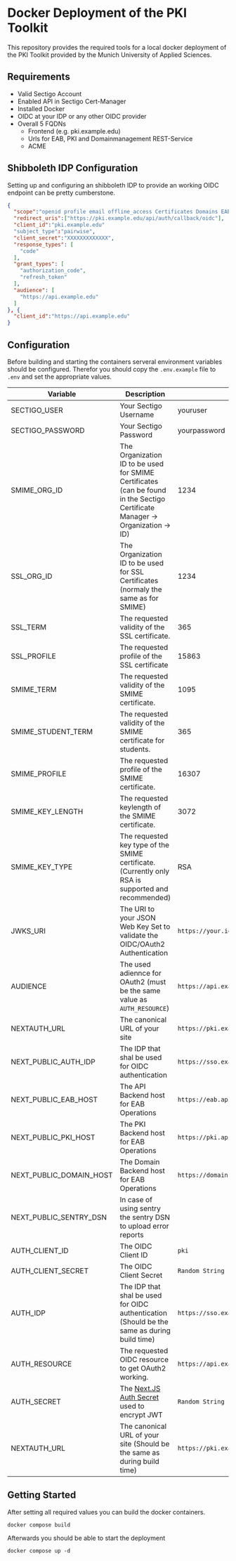 # Docker Deployment of the PKI Toolkit

This repository provides the required tools for a local docker deployment of the PKI Toolkit provided by the Munich University of Applied Sciences.

## Requirements

- Valid Sectigo Account
- Enabled API in Sectigo Cert-Manager
- Installed Docker 
- OIDC at your IDP or any other OIDC provider
- Overall 5 FQDNs
  - Frontend (e.g. pki.example.edu)
  - Urls for EAB, PKI and Domainmanagement REST-Service
  - ACME


## Shibboleth IDP Configuration

Setting up and configuring an shibboleth IDP to provide an working OIDC endpoint can be pretty cumberstone.

```.json
{
  "scope":"openid profile email offline_access Certificates Domains EAB",
  "redirect_uris":["https://pki.example.edu/api/auth/callback/oidc"],
  "client_id":"pki.example.edu"
  "subject_type":"pairwise",
  "client_secret":"XXXXXXXXXXXXX",
  "response_types": [
    "code"
  ],
  "grant_types": [
    "authorization_code",
    "refresh_token"
  ],
  "audience": [
    "https://api.example.edu"
  ]
}, {
  "client_id":"https://api.example.edu"
}

```


## Configuration

Before building and starting the containers serveral environment variables should be configured. Therefor you should copy the `.env.example` file to `.env` and set the appropriate values.

| Variable                | Description                                                                                                                     | Example Value                                          |
| ----------------------- | ------------------------------------------------------------------------------------------------------------------------------- | ------------------------------------------------------ |
| SECTIGO_USER            | Your Sectigo Username                                                                                                           | youruser                                               |
| SECTIGO_PASSWORD        | Your Sectigo Password                                                                                                           | yourpassword                                           |
| SMIME_ORG_ID            | The Organization ID to be used for SMIME  Certificates  (can be found in the Sectigo Certificate Manager -> Organization -> ID) | 1234                                                   |
| SSL_ORG_ID              | The Organization ID to be used for SSL Certificates (normaly the same as for SMIME)                                             | 1234                                                   |
| SSL_TERM                | The requested validity of the SSL certificate.                                                                                  | 365                                                    |
| SSL_PROFILE             | The requested profile of the SSL certificate                                                                                    | 15863                                                  |
| SMIME_TERM              | The requested validity of the SMIME certificate.                                                                                | 1095                                                   |
| SMIME_STUDENT_TERM      | The requested validity of the SMIME certificate for students.                                                                   | 365                                                    |
| SMIME_PROFILE           | The requested profile of the SMIME certificate.                                                                                 | 16307                                                  |
| SMIME_KEY_LENGTH        | The requested keylength of the SMIME certificate.                                                                               | 3072                                                   |
| SMIME_KEY_TYPE          | The requested key type of the SMIME certificate. (Currently only RSA is supported and recommended)                              | RSA                                                    |
| JWKS_URI                | The URI to your JSON Web Key Set to validate the OIDC/OAuth2 Authentication                                                     | `https://your.idp.example.edu/idp/profile/oidc/keyset` |
| AUDIENCE                | The used adiennce for OAuth2 (must be the same value as `AUTH_RESOURCE`)                                                        | `https://api.example.edu`                              |
| NEXTAUTH_URL            | The canonical URL of your site                                                                                                  | `https://pki.example.edu`                              |
| NEXT_PUBLIC_AUTH_IDP    | The IDP that shal be used for OIDC authentication                                                                               | `https://sso.example.edu`                              |
| NEXT_PUBLIC_EAB_HOST    | The API Backend host for EAB Operations                                                                                         | `https://eab.api.example.edu`                          |
| NEXT_PUBLIC_PKI_HOST    | The PKI Backend host for EAB Operations                                                                                         | `https://pki.api.example.edu`                          |
| NEXT_PUBLIC_DOMAIN_HOST | The Domain Backend host for EAB Operations                                                                                      | `https://domain.api.example.edu`                       |
| NEXT_PUBLIC_SENTRY_DSN  | In case of using sentry the sentry DSN to upload error reports                                                                  |                                                        |
| AUTH_CLIENT_ID          | The OIDC Client ID                                                                                                              | `pki`                                                  |
| AUTH_CLIENT_SECRET      | The OIDC Client Secret                                                                                                          | `Random String`                                        |
| AUTH_IDP                | The IDP that shal be used for OIDC authentication (Should be the same as during build time)                                     | `https://sso.example.edu`                              |
| AUTH_RESOURCE           | The requested OIDC resource to get OAuth2 working.                                                                              | `https://api.example.edu`                              |
| AUTH_SECRET             | The [Next.JS Auth Secret](https://next-auth.js.org/configuration/options#secret) used to encrypt JWT                            | `Random String`                                         |
| NEXTAUTH_URL            | The canonical URL of your site (Should be the same as during build time)                                                        | `https://pki.example.edu`                              |

## Getting Started

After setting all required values you can build the docker containers. 

```
docker compose build
```

Afterwards you should be able to start the deployment

```
docker compose up -d
```